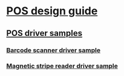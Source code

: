 # [POS design guide](index.md)
## [POS driver samples](driver-samples.md)
### [Barcode scanner driver sample](barcode-scanner-driver.md)
### [Magnetic stripe reader driver sample](magnetic-stripe-reader-driver.md)


